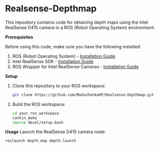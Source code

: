 # Realsense-Depthmap
[//]: <> (Get depth map using realsense D415 camera)
This repository contains code for obtaining depth maps using the Intel RealSense D415 camera in a ROS (Robot Operating System) environment.

**Prerequisites**

Before using this code, make sure you have the following installed:

1. ROS (Robot Operating System) - [Installation Guide](https://wiki.ros.org/Installation).
2. Intel RealSense SDK - [Installation Guide](https://www.intelrealsense.com/sdk-2/)
3. ROS Wrapper for Intel RealSense Cameras - [Installation Guide](https://github.com/IntelRealSense/realsense-ros)

**Setup**

1. Clone this repository to your ROS workspace:

   ```bash
   git clone https://github.com/MadushankaHP/Realsense-Depthmap.git
   
2. Build the ROS workspace:
   ```bash
   cd your_ros_workspace
   catkin_make
   source devel/setup.bash

**Usage**
Launch the RealSense D415 camera node:
   ```bash
   roslaunch depth_map depth.launch

